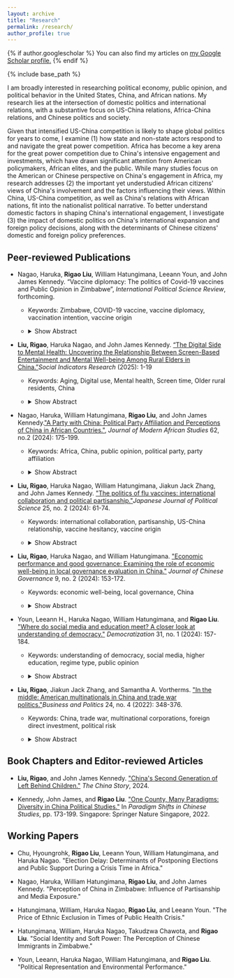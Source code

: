 ```yaml
---
layout: archive
title: "Research"
permalink: /research/
author_profile: true
---
```


{% if author.googlescholar %}
  You can also find my articles on <u><a href="{{author.googlescholar}}">my Google Scholar profile</a>.</u>
{% endif %}

<!-- Global site tag (gtag.js) - Google Analytics -->
<script async src="https://www.googletagmanager.com/gtag/js?id=UA-123521501-1"></script>
<script>
  window.dataLayer = window.dataLayer || [];
  function gtag(){dataLayer.push(arguments);}
  gtag('js', new Date());

  gtag('config', 'UA-123521501-1');
</script>


{% include base_path %}

I am broadly interested in researching political economy, public opinion, and political behavior in the United States, China, and African nations. My research lies at the intersection of domestic politics and international relations, with a substantive focus on US-China relations, Africa-China relations, and Chinese politics and society.

Given that intensified US-China competition is likely to shape global politics for years to come, I examine (1) how state and non-state actors respond to and navigate the great power competition. Africa has become a key arena for the great power competition due to China's intensive engagement and investments, which have drawn significant attention from American policymakers, African elites, and the public. While many studies focus on the American or Chinese perspective on China's engagement in Africa, my research addresses (2) the important yet understudied African citizens' views of China's involvement and the factors influencing their views.  Within China, US-China competition, as well as China's relations with African nations, fit into the nationalist political narrative.  To better understand domestic factors in shaping China's international engagement, I investigate (3) the impact of domestic politics on China's international expansion and foreign policy decisions, along with the determinants of Chinese citizens' domestic and foreign policy preferences.


## Peer-reviewed Publications

-  Nagao, Haruka, **Rigao Liu**, William Hatungimana, Leeann Youn, and John James Kennedy. “Vaccine diplomacy: The politics of Covid-19 vaccines and Public Opinion in Zimbabwe”, *International Political Science Review*, forthcoming.
    -  Keywords: Zimbabwe, COVID-19 vaccine, vaccine diplomacy, vaccination intention, vaccine origin
    -  <details>
  
        <summary>Show Abstract</summary>
  
        COVID-19 vaccines were unevenly distributed across the world, with fewer supplies in the Global South. The geopolitical powers who developed the vaccines started engaging in vaccine diplomacy, competing to donate or export their vaccines to other countries. A perspective neglected in this landscape is of those living in countries targeted by the vaccine diplomacy. This study conducted a survey experiment in Zimbabwe to examine the influence of vaccine origins on vaccination intention. The results suggest that vaccine country origins and country image interacted to influence vaccination intention toward American and Chinese vaccines. We also found that there was an interaction effect between vaccine country origins and partisanship in relation to Chinese vaccines. The findings suggest that the utility of vaccine diplomacy as a soft power strategy was affected by the heterogeneous country image fostered through international and local politics.
    
        </details>

- **Liu, Rigao**, Haruka Nagao, and John James Kennedy. [“The Digital Side to Mental Health: Uncovering the Relationship Between Screen-Based Entertainment and Mental Well-being Among Rural Elders in China.”](https://link.springer.com/article/10.1007/s11205-025-03575-0)*Social Indicators Research* (2025): 1-19
    -   Keywords: Aging, Digital use, Mental health, Screen time, Older rural residents, China
    -   <details>
      
        <summary>Show Abstract</summary>
      
        The aging population in China presents challenges to public health. The massive rural to urban migration over the last decade has left millions of older rural residents behind. Limited communication with their family and friends is leaving many distressed with feelings of loneliness. Consequences can be severe with a greater risk of depression. Moreover, for many older rural adults, depression goes undiagnosed because it is difficult for rural public health officials to identify depressive conditions within village households. The literature finds that the lack of communication with family members and social activities are significant factors in mental health of older individuals. However, few studies examine the relationship between screen time and the mental health of older adults. The objective of this study is to examine the relationship between TV/video consumption and mental health among older rural residents. Using the 2016 and 2018 China Family Panel Studies (CFPS) data, this study conducts longitudinal fixed-effects regression analyses. The results show that screen time (watching TV, movies or video programs) and depression scores have a U-shape curvilinear relationship. Moderate levels of TV/video viewing are correlated with lower depression scores. No access to TV/video entertainment is associated with higher depression scores. An implication of this study may inform village doctors and rural public health officials to identify correlates with depression, and village officials can target resources from town and county public health agencies where it is needed.
        
        </details>


- Nagao, Haruka, William Hatungimana, **Rigao Liu**, and John James Kennedy.["A Party with China: Political Party Affiliation and Perceptions of China in African Countries."](https://www.cambridge.org/core/journals/journal-of-modern-african-studies/article/party-with-china-political-party-affiliation-and-perceptions-of-china-in-african-countries/90C728A5570BFE74D514BC9A2AC661E7), *Journal of Modern African Studies* 62, no.2 (2024): 175-199.  
    -   Keywords: Africa, China, public opinion, political party, party affiliation
    -   <details>

        <summary>Show Abstract</summary>

        Most attention on Africa-China relations has centered on China's economic activities. What remains unclear is the role of partisanship in shaping public perceptions of China in African countries. Since the Chinese government builds a favorable relationship with an incumbent party, incumbent party supporters tend to have positive views toward China whereas opposition party supporters perceive China more critically. This study conducts multilevel mixed-effects regression analyses of public opinion across 33 African countries, and finds that opposition party supporters are indeed more critical of China. While opposition parties are motivated by their office-seeking interests, they also hold an incumbent party accountable. This study sheds light on the agency of political parties and their supporters in African countries and the mode (instead of volume) of China's bilateral engagement. 

        </details>
- **Liu, Rigao**, Haruka Nagao, William Hatungimana, Jiakun Jack Zhang, and John James Kennedy. ["The politics of flu vaccines: international collaboration and political partisanship."](https://drive.google.com/file/d/1KNHCocBHF_sbEMqBs0FsSayXSmkrlnsQ/view?usp=sharing)*Japanese Journal of Political Science* 25, no. 2 (2024): 61-74. 
    -   Keywords: international collaboration, partisanship, US-China relationship, vaccine hesitancy, vaccine origin
    -   <details>

        <summary>Show Abstract</summary>

        While vaccine hesitancy has become a salient issue, few studies have examined the influence of international collaboration and vaccine developments on people's attitudes towards vaccines. The international collaboration especially with China has been an integral part of the field of influenza. In recent years, attitudes towards vaccines and China are both heavily politicized in the USA with a deepening partisan divide. Republicans are more likely than Democrats to be vaccine hesitant, and they are also more likely to view China negatively. At the same time, the USA has economic, security, and medical collaboration with Japan and most Americans display a very positive view of the country. Thus, does a more international collaboration or more country-specific vaccine development have an influence on US vaccine hesitancy? This study conducts a survey-embedded question-wording experiment to assess the roles of US-China and US-Japan collaboration and partisanship in people's willingness to get the flu vaccine. Despite the previously successful and effective US-China collaboration, this study finds that respondents especially Republicans are much less likely to receive a US-China flu vaccine than a US-Japan or USA alone. Interestingly, both Democrats and Republicans are as willing to receive a US-Japan vaccine as USA alone. These results point to critical roles of partisanship and international relations.

        </details>
- **Liu, Rigao**, Haruka Nagao, and William Hatungimana. ["Economic performance and good governance: Examining the role of economic well-being in local governance evaluation in China."](https://www.tandfonline.com/doi/abs/10.1080/23812346.2024.2310437)
 *Journal of Chinese Governance* 9, no. 2 (2024): 153-172.
   - Keywords: economic well-being, local governance, China
   - <details>

        <summary>Show Abstract</summary>

        Citizens' satisfaction with governance is a critical political issue in China. How do citizens evaluate the effort to improve governance quality by the Chinese government? Are citizens satisfied with the governance at the local level? Does citizens’ economic well-being affect their evaluation of local governance, and if so, how? Drawing data from the Chinese Household Income Project (CHIP) 2018 survey, this study attempts to provide some insights to these questions by investigating whether citizens’ economic well-being shapes their evaluations of local governance. We find that respondents with a stronger sense of subjective economic well-being are more likely to be satisfied with local governance. However, objective economic well-being has a slightly negative impact on local governance satisfaction. Chinese citizens generally express a high level of satisfaction with local governance. Therefore, perceived economic well-being influences local government favorability more than the representation of economic well-being in material wealth. The findings point to a complex relationship between economic well-being and evaluation of governance quality.

        </details>
- Youn, Leeann H., Haruka Nagao, William Hatungimana, and **Rigao Liu**. ["Where do social media and education meet? A closer look at understanding of democracy."](https://www.tandfonline.com/doi/full/10.1080/13510347.2023.2258809)
 *Democratization* 31, no. 1 (2024): 157-184.
   - Keywords: understanding of democracy, social media, higher education, regime type, public opinion
   - <details>
       
        <summary>Show Abstract</summary>

       Social media presents a contradictory relationship with democracy. Once, it was regarded as a tool for democracy, providing alternative sources of information and coordinating social movements for democratization. Later it also became a tool for authoritarian regimes to control information and spread propaganda to stay in power. This mixed perception suggests that both democratic and authoritarian forces can use social media to influence public opinion. This presents a puzzle to the relationship between social media use and democratic understanding. Does social media promote or erode understanding of democracy? This study argues that the effect of social media use on understanding of democracy depends on higher education. The relationship also differs between democracies and non-democracies. Using the newest wave of the World Values Survey (wave 7, 2017–2020), this study analyses the influence of social media use on understanding of democracy in non-democracies and democracies. The findings suggest that social media use positively affects understanding of democracy in democratic countries. However, the democratic effect of social media is nullified in non-democracy unless it interacts with higher education. The findings offer implications for the relationship between social media, higher education, and understanding of democracy.

        </details>
- **Liu, Rigao**, Jiakun Jack Zhang, and Samantha A. Vortherms. ["In the middle: American multinationals in China and trade war politics."](https://drive.google.com/file/d/1L3nrk-iXQ2qVzio3hPcYbgseeHRWir5N/view?usp=sharing)*Business and Politics* 24, no. 4 (2022): 348-376.
    -   Keywords: China, trade war, multinational corporations, foreign direct investment, political risk
    -   <details>

        <summary>Show Abstract</summary>

        Which factors make some American multinational corporations (MNCs) take political action in response to the US-China Trade War and cause others to stay on the sidelines? We identify China-based subsidiaries of US firms to identify firms' political actions in response to the trade war. We combine data on firms' tariff exposure, economic actions in China, and political actions in the United States during the trade war. Together these data highlight the divergent strategies with which firms engage. Even though more than 63 percent of MNCs in our sample were adversely impacted by tariffs, only 22 percent voice opposition and 7 percent exit in response to the trade war. Our analysis reveals that US MNCs in China differ in their business models, ownership structure, experience in China, and size of capital investments. These firm-level factors determine the degree to which US MNCs are embedded in China. This in turn shapes how firms perceive political risk and choose from the menu of options to deal with the trade war. Size and age increase voice while joint-venture status decreases it.

        </details>

## Book Chapters and Editor-reviewed Articles

- **Liu, Rigao**, and John James Kennedy. ["China's Second Generation of Left Behind Children."](https://www.thechinastory.org/chinas-second-generation-of-left-behind-children/)  *The China Story*, 2024.

- Kennedy, John James, and **Rigao Liu**. ["One County, Many Paradigms: Diversity in China Political Studies."](https://drive.google.com/file/d/1if_Yyohtm4SOM6zlGu1Vc0SOP6R3xEWF/view?usp=sharing) In *Paradigm Shifts in Chinese Studies*, pp. 173-199. Singapore: Springer Nature Singapore, 2022.

## Working Papers

- Chu, Hyoungrohk, **Rigao Liu**, Leeann Youn, William Hatungimana, and Haruka Nagao. "Election Delay: Determinants of Postponing Elections and Public Support During a Crisis Time in Africa." 

- Nagao, Haruka, William Hatungimana, **Rigao Liu**, and John James Kennedy. "Perception of China in Zimbabwe: Influence of Partisanship and Media Exposure."   

- Hatungimana, William, Haruka Nagao, **Rigao Liu**, and Leeann Youn. "The Price of Ethnic Exclusion in Times of Public Health Crisis." 

- Hatungimana, William, Haruka Nagao, Takudzwa Chawota, and **Rigao Liu**. "Social Identity and Soft Power: The Perception of Chinese Immigrants in Zimbabwe."

- Youn, Leeann, Haruka Nagao, William Hatungimana, and **Rigao Liu**. "Political Representation and Environmental Performance."
